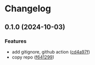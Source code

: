 # Changelog

## 0.1.0 (2024-10-03)


### Features

* add gitignore, github action ([cd4a97f](https://github.com/tpnam0901/FedArc/commit/cd4a97fa3358caa0956b7de10c9a3bc5ea642201))
* copy repo ([f641299](https://github.com/tpnam0901/FedArc/commit/f641299c7a70bb9385c565402fd986e4d24c266c))
